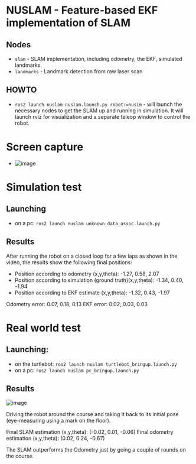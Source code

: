 # NUSLAM - Feature-based EKF implementation of SLAM

## Nodes
- `slam` - SLAM implementation, including odometry, the EKF, simulated landmarks.
- `landmarks` - Landmark detection from raw laser scan

## HOWTO
- `ros2 launch nuslam nuslam.launch.py robot:=nusim` - will launch the necessary nodes to get the SLAM up and running in simulation. It will launch rviz for visualization and a separate teleop window to control the robot.

# Screen capture

- ![image](https://github.com/ME495-Navigation/slam-project-maxipalay/assets/41023326/31f93221-8e56-41b3-9a30-9d4ff05eab7b)


# Simulation test

## Launching

- on a pc: `ros2 launch nuslam unknown_data_assoc.launch.py`

## Results

After running the robot on a closed loop for a few laps as shown in the video, the results show the following final positions:

- Position according to odometry (x,y,theta): -1.27, 0.58, 2.07
- Position according to simulation (ground truth)(x,y,theta): -1.34, 0.40, -1.94
- Position according to EKF estimate (x,y,theta): -1.32, 0.43, -1.97

Odometry error: 0.07, 0.18, 0.13
EKF error: 0.02, 0.03, 0.03

# Real world test

## Launching:

- on the turtlebot: `ros2 launch nuslam turtlebot_bringup.launch.py`
- on a pc: `ros2 launch nuslam pc_bringup.launch.py`

## Results

![image](https://github.com/ME495-Navigation/slam-project-maxipalay/assets/41023326/19bfefbb-09eb-43bc-9289-969691da3d19)


Driving the robot around the course and taking it back to its initial pose (eye-measuring using a mark on the floor).

Final SLAM estimation (x,y,theta): (-0.02, 0.01, -0.06) 
Final odometry estimation (x,y,theta): (0.02, 0.24, -0.67)

The SLAM outperforms the Odometry just by going a couple of rounds on the course.
